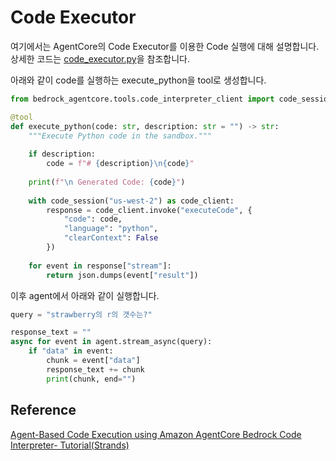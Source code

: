 # Code Executor

여기에서는 AgentCore의 Code Executor를 이용한 Code 실행에 대해 설명합니다. 상세한 코드는 [code_executor.py](./code_executor.py)을 참조합니다.

아래와 같이 code를 실행하는 execute_python을 tool로 생성합니다.

```python
from bedrock_agentcore.tools.code_interpreter_client import code_session

@tool
def execute_python(code: str, description: str = "") -> str:
    """Execute Python code in the sandbox."""
    
    if description:
        code = f"# {description}\n{code}"
    
    print(f"\n Generated Code: {code}")
    
    with code_session("us-west-2") as code_client:
        response = code_client.invoke("executeCode", {
            "code": code,
            "language": "python",
            "clearContext": False
        })
    
    for event in response["stream"]:
        return json.dumps(event["result"])
```

이후 agent에서 아래와 같이 실행합니다.

```python
query = "strawberry의 r의 갯수는?"

response_text = ""
async for event in agent.stream_async(query):
    if "data" in event:
        chunk = event["data"]
        response_text += chunk
        print(chunk, end="")
```

## Reference

[Agent-Based Code Execution using Amazon AgentCore Bedrock Code Interpreter- Tutorial(Strands)](https://github.com/awslabs/amazon-bedrock-agentcore-samples/blob/main/01-tutorials/05-AgentCore-tools/01-Agent-Core-code-interpreter/02-code-execution-with-agent-using-code-interpreter/strands-agent-code-execution-code-interpreter.ipynb)
